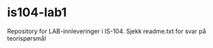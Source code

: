 is104-lab1
==========

Repository for LAB-innleveringer i IS-104.
Sjekk readme.txt for svar på teorispørsmål